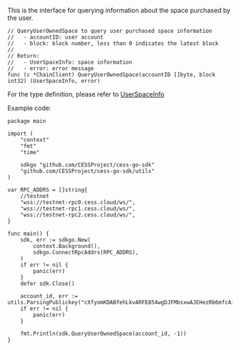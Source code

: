This is the interface for querying information about the space purchased by the user.

```golang
// QueryUserOwnedSpace to query user purchased space information
//   - accountID: user account
//   - block: block number, less than 0 indicates the latest block
//
// Return:
//   - UserSpaceInfo: space information
//   - error: error message
func (c *ChainClient) QueryUserOwnedSpace(accountID []byte, block int32) (UserSpaceInfo, error)
```

For the type definition, please refer to [UserSpaceInfo](../chain_type.md#UserSpaceInfo)

Example code:
```golang
package main

import (
    "context"
    "fmt"
    "time"

    sdkgo "github.com/CESSProject/cess-go-sdk"
    "github.com/CESSProject/cess-go-sdk/utils"
)

var RPC_ADDRS = []string{
    //testnet
    "wss://testnet-rpc0.cess.cloud/ws/",
    "wss://testnet-rpc1.cess.cloud/ws/",
    "wss://testnet-rpc2.cess.cloud/ws/",
}

func main() {
    sdk, err := sdkgo.New(
        context.Background(),
        sdkgo.ConnectRpcAddrs(RPC_ADDRS),
    )
    if err != nil {
        panic(err)
    }
    defer sdk.Close()

    account_id, err := utils.ParsingPublickey("cXfyomKDABfehLkvARFE854wgDJFMbsxwAJEHezRb6mfcAi2y")
    if err != nil {
        panic(err)
    }

    fmt.Println(sdk.QueryUserOwnedSpace(account_id, -1))
}
```